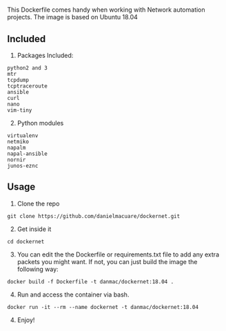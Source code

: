 # 

This Dockerfile comes handy when working with Network automation projects. The image is based on Ubuntu 18.04

## Included
1. Packages Included:

```
python2 and 3
mtr
tcpdump
tcptraceroute
ansible
curl
nano
vim-tiny
```

2. Python modules
```
virtualenv
netmiko
napalm
napal-ansible
nornir
junos-eznc
```

## Usage
1. Clone the repo

```
git clone https://github.com/danielmacuare/dockernet.git
```

2. Get inside it
```
cd dockernet
```

3. You can edit the the Dockerfile or requirements.txt file to add any extra packets you might want. If not, you can just build the image the following way:

```
docker build -f Dockerfile -t danmac/dockernet:18.04 .
```

4. Run and access the container via bash.
```
docker run -it --rm --name dockernet -t danmac/dockernet:18.04
```

4. Enjoy!
